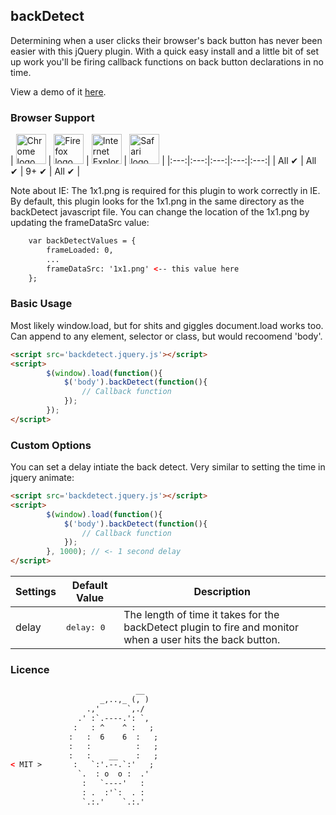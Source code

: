backDetect
---

Determining when a user clicks their browser's back button has never been easier with this jQuery plugin.  With a quick easy install and a little bit of set up work you'll be firing callback functions on back button declarations in no time.  

View a demo of it <a href="http://ianrogren.github.io/jquery-backDetect/">here</a>.

### Browser Support

| <img src="http://i.imgur.com/dJC1GUv.png" width="48px" height="48px" alt="Chrome logo"> | <img src="http://i.imgur.com/o1m5RcQ.png" width="48px" height="48px" alt="Firefox logo"> | <img src="http://i.imgur.com/8h3iz5H.png" width="48px" height="48px" alt="Internet Explorer logo"> | <img src="http://i.imgur.com/j3tgNKJ.png" width="48px" height="48px" alt="Safari logo"> |
|:---:|:---:|:---:|:---:|:---:|
| All ✔ | All ✔ | 9+ ✔ | All ✔ |

Note about IE: The 1x1.png is required for this plugin to work correctly in IE.  By default, this plugin looks for the 1x1.png in the same directory as the backDetect javascript file.  You can change the location of the 1x1.png by updating the frameDataSrc value:

``` html
	var backDetectValues = {
		frameLoaded: 0,
		...
		frameDataSrc: '1x1.png' <-- this value here
	};
```

### Basic Usage

Most likely window.load, but for shits and giggles document.load works too.  Can append to any element, selector or class, but would recoomend 'body'.

``` html
<script src='backdetect.jquery.js'></script>
<script>
		$(window).load(function(){
			$('body').backDetect(function(){
				// Callback function
			});
		});
</script>
```

### Custom Options

You can set a delay intiate the back detect.  Very similar to setting the time in jquery animate:

``` html
<script src='backdetect.jquery.js'></script>
<script>
		$(window).load(function(){
			$('body').backDetect(function(){
				// Callback function
			});
		}, 1000); // <- 1 second delay
</script>
````

| Settings | Default Value | Description
| --- | --- | --- |
| delay | <pre>delay: 0</pre> |  The length of time it takes for the backDetect plugin to fire and monitor when a user hits the back button. 


### Licence 
``` html
		                    __
		            _,..,_ (, )
		         .,'      `,./
		       .' :`.----.': `,
		      :   : ^    ^ :   ;
		     :   :  6    6  :   ;
		     :   :          :   ;
		     :   :    __    :   ;
< MIT >       :   `:'.--.`:'   ;
		       `.  : o  o :  .'
		        :   `----'   :  
		        : .  :'`:  . :
		        `.:.'    `.:.' 
```


